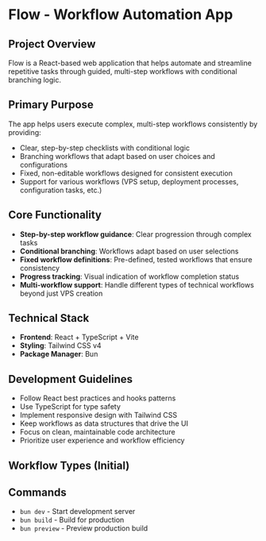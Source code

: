 # Flow - Workflow Automation App

## Project Overview

Flow is a React-based web application that helps automate and streamline repetitive tasks through guided, multi-step workflows with conditional branching logic.

## Primary Purpose

The app helps users execute complex, multi-step workflows consistently by providing:
- Clear, step-by-step checklists with conditional logic
- Branching workflows that adapt based on user choices and configurations
- Fixed, non-editable workflows designed for consistent execution
- Support for various workflows (VPS setup, deployment processes, configuration tasks, etc.)

## Core Functionality

- **Step-by-step workflow guidance**: Clear progression through complex tasks
- **Conditional branching**: Workflows adapt based on user selections
- **Fixed workflow definitions**: Pre-defined, tested workflows that ensure consistency
- **Progress tracking**: Visual indication of workflow completion status
- **Multi-workflow support**: Handle different types of technical workflows beyond just VPS creation

## Technical Stack

- **Frontend**: React + TypeScript + Vite
- **Styling**: Tailwind CSS v4
- **Package Manager**: Bun

## Development Guidelines

- Follow React best practices and hooks patterns
- Use TypeScript for type safety
- Implement responsive design with Tailwind CSS
- Keep workflows as data structures that drive the UI
- Focus on clean, maintainable code architecture
- Prioritize user experience and workflow efficiency

## Workflow Types (Initial)

## Commands

- `bun dev` - Start development server
- `bun build` - Build for production
- `bun preview` - Preview production build
